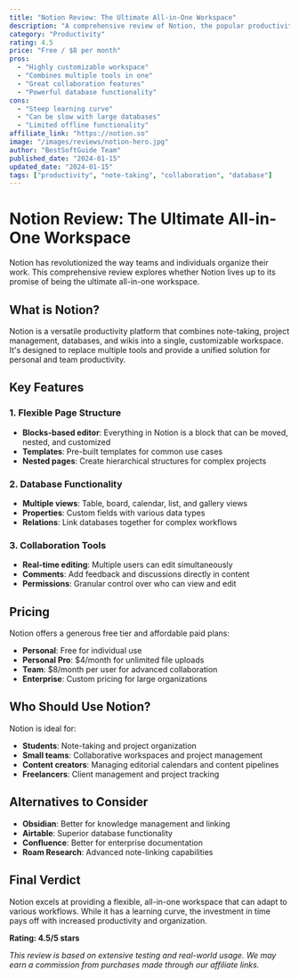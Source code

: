 ```yaml
---
title: "Notion Review: The Ultimate All-in-One Workspace"
description: "A comprehensive review of Notion, the popular productivity and note-taking app that combines databases, wikis, and project management."
category: "Productivity"
rating: 4.5
price: "Free / $8 per month"
pros:
  - "Highly customizable workspace"
  - "Combines multiple tools in one"
  - "Great collaboration features"
  - "Powerful database functionality"
cons:
  - "Steep learning curve"
  - "Can be slow with large databases"
  - "Limited offline functionality"
affiliate_link: "https://notion.so"
image: "/images/reviews/notion-hero.jpg"
author: "BestSoftGuide Team"
published_date: "2024-01-15"
updated_date: "2024-01-15"
tags: ["productivity", "note-taking", "collaboration", "database"]
---
```


# Notion Review: The Ultimate All-in-One Workspace

Notion has revolutionized the way teams and individuals organize their work. This comprehensive review explores whether Notion lives up to its promise of being the ultimate all-in-one workspace.

## What is Notion?

Notion is a versatile productivity platform that combines note-taking, project management, databases, and wikis into a single, customizable workspace. It's designed to replace multiple tools and provide a unified solution for personal and team productivity.

## Key Features

### 1. Flexible Page Structure
- **Blocks-based editor**: Everything in Notion is a block that can be moved, nested, and customized
- **Templates**: Pre-built templates for common use cases
- **Nested pages**: Create hierarchical structures for complex projects

### 2. Database Functionality
- **Multiple views**: Table, board, calendar, list, and gallery views
- **Properties**: Custom fields with various data types
- **Relations**: Link databases together for complex workflows

### 3. Collaboration Tools
- **Real-time editing**: Multiple users can edit simultaneously
- **Comments**: Add feedback and discussions directly in content
- **Permissions**: Granular control over who can view and edit

## Pricing

Notion offers a generous free tier and affordable paid plans:

- **Personal**: Free for individual use
- **Personal Pro**: $4/month for unlimited file uploads
- **Team**: $8/month per user for advanced collaboration
- **Enterprise**: Custom pricing for large organizations

## Who Should Use Notion?

Notion is ideal for:
- **Students**: Note-taking and project organization
- **Small teams**: Collaborative workspaces and project management
- **Content creators**: Managing editorial calendars and content pipelines
- **Freelancers**: Client management and project tracking

## Alternatives to Consider

- **Obsidian**: Better for knowledge management and linking
- **Airtable**: Superior database functionality
- **Confluence**: Better for enterprise documentation
- **Roam Research**: Advanced note-linking capabilities

## Final Verdict

Notion excels at providing a flexible, all-in-one workspace that can adapt to various workflows. While it has a learning curve, the investment in time pays off with increased productivity and organization.

**Rating: 4.5/5 stars**

*This review is based on extensive testing and real-world usage. We may earn a commission from purchases made through our affiliate links.*
